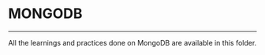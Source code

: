 <h1>MONGODB</h1><hr>
<p>All the learnings and practices done on MongoDB are available in this folder.</p>
